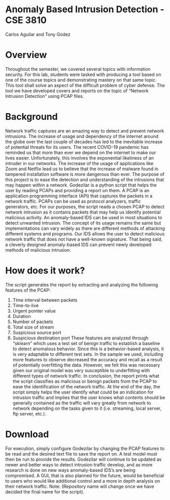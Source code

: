 # Anomaly Based Intrusion Detection - CSE 3810
Carlos Aguilar and Tony Godez

# Overview
  Throughout the semester, we covered several topics with information security.
For this lab, students were tasked with producing a tool based on one of the course
topics and demonstrating mastery on that same topic. This tool shall solve an aspect of
the difficult problem of cyber defense. The tool we have developed covers and reports
on the topic of “Network Intrusion Detection” using PCAP files.

# Background
  Network traffic captures are an amazing way to detect and prevent network
intrusions. The increase of usage and dependency of the internet around the globe over
the last couple of decades has led to the inevitable increase of potential threats for its
users. The recent COVID-19 pandemic has reminded us that more than ever we
depend on the internet to make our lives easier. Unfortunately, this involves the
exponential likeliness of an intruder in our networks. The increase of the usage of
applications like Zoom and Netflix lead us to believe that the increase of malware found
in tampered installation software is more dangerous than ever.
  The purpose of this project is to ease the detection and understanding of the
intrusions that may happen within a network. Godezilar is a python script that helps the
user by reading PCAPs and providing a report on them. A PCAP is an application
programming interface (API) that captures the packets in a network traffic. PCAPs can
be used as protocol analyzers, traffic generators, etc. For our purposes, the script reads
a chosen PCAP to detect network intrusion as it contains packets that may help us
identify potential malicious activity.
  An anomaly-based IDS can be used in most situations to detect unwanted
intrusion. The concept of its usage remains the same but implementations can vary
widely as there are different methods of attacking different systems and programs. Our
IDS allows the user to detect malicious network traffic that does not have a well-known
signature. That being said, a cleverly designed anomaly-based IDS can prevent newly
developed methods of malicious intrusion.

# How does it work?
  The script generates the report by extracting and analyzing the following features
of the PCAP:
1. TIme interval between packets
2. Time-to-live
3. Urgent pointer value
4. Duration
5. Number of packets
6. Total size of stream
7. Suspicious source port
8. Suspicious destination port
These features are analyzed through “sklearn” which uses a test set of benign
traffic to establish a baseline to detect anomalous behavior. Since this is a
behavior-based analysis, it is very adaptable to different test sets. In the sample we
used, including more features to observe decreased the accuracy and recall as a result
of potentially overfitting the data. However, we felt this was necessary given our original
model was very susceptible to underfitting with different types of network traffic.
  In conclusion, the report prints what the script classifies as malicious or benign
packets from the PCAP to ease the identification of the network traffic. At the end of the
day, the script simply helps the user identify what could be an indication for intrusion
traffic and implies that the user knows what contents should be generally contained as
the traffic will vary greatly from network to network depending on the tasks given to it
(i.e. streaming, local server, ftp server, etc.).

# Download
For execution, simply configure Godezilar by changing the PCAP features to be
read and the desired text file to save the report on. A test model must then be run to
provide the results. Godezilar will continue to be updated as newer and better ways to
detect intrusion traffic develop, and as more research is done on new ways
anomaly-based IDS’s are being compromised. A GUI, that is also planned for the future,
would be beneficial to users who would like additional control and a more in depth
analysis on their network traffic.
Note: (Repository name will change once we have decided the final name for the script).
